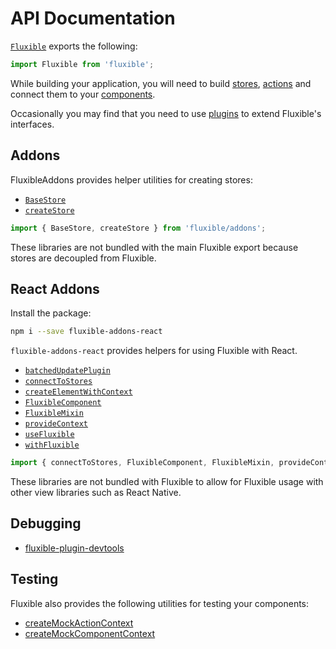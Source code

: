 # API Documentation

[`Fluxible`](Fluxible.md) exports the following:

```js
import Fluxible from 'fluxible';
```

While building your application, you will need to build [stores](Stores.md), [actions](Actions.md) and connect them to your [components](Components.md).

Occasionally you may find that you need to use [plugins](Plugins.md) to extend Fluxible's interfaces.

## Addons

FluxibleAddons provides helper utilities for creating stores:

* [`BaseStore`](addons/BaseStore.md)
* [`createStore`](addons/createStore.md)

```js
import { BaseStore, createStore } from 'fluxible/addons';
```

These libraries are not bundled with the main Fluxible export because stores are decoupled from Fluxible.

## React Addons

Install the package:

```bash
npm i --save fluxible-addons-react
```

`fluxible-addons-react` provides helpers for using Fluxible with React.

* [`batchedUpdatePlugin`](../../../../packages/fluxible-addons-react/docs/api/batchedUpdatePlugin.md)
* [`connectToStores`](../../../../packages/fluxible-addons-react/docs/api/connectToStores.md)
* [`createElementWithContext`](../../../../packages/fluxible-addons-react/docs/api/createElementWithContext.md)
* [`FluxibleComponent`](../../../../packages/fluxible-addons-react/docs/api/FluxibleComponent.md)
* [`FluxibleMixin`](../../../../packages/fluxible-addons-react/docs/api/FluxibleMixin.md)
* [`provideContext`](../../../../packages/fluxible-addons-react/docs/api/provideContext.md)
* [`useFluxible`](../../../../packages/fluxible-addons-react/docs/api/useFluxible.md)
* [`withFluxible`](../../../../packages/fluxible-addons-react/docs/api/withFluxible.md)

```js
import { connectToStores, FluxibleComponent, FluxibleMixin, provideContext } from 'fluxible-addons-react';
```

These libraries are not bundled with Fluxible to allow for Fluxible usage with
other view libraries such as React Native.

## Debugging

* [fluxible-plugin-devtools](https://github.com/yahoo/fluxible/blob/main/packages/fluxible-plugin-devtools/docs/fluxible-plugin-devtools.md)

## Testing

Fluxible also provides the following utilities for testing your components:

* [createMockActionContext](Actions.md#testing)
* [createMockComponentContext](Components.md#testing)
